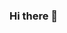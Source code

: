 ### Hi there 👋

<!--
**Luksos9/Luksos9** is a ✨ _special_ ✨ repository because its `README.md` (this file) appears on your GitHub profile.

Here are some ideas to get you started:

- 🔭 I’m currently working on Python
- 🌱 I’m currently learning SQL/Django
- 👯 I’m looking to collaborate on anything thats challenging or fun
- 🤔 I’m looking for help with developing my Django skills
- 💬 Ask me about anything, even weather
- 📫 How to reach me: lukaszszumilas9@wp.pl, linkedIn: https://www.linkedin.com/in/łukasz-szumilas-5b48821aa/
- ⚡ Fun fact: I prefer nights over days, especially when i put my headphones on, sit in front of my laptop, starting some good instrumental music and just be productive. It's thrilling and it gives me so much joy. If u can relate, high five ! :D 
